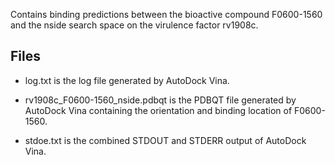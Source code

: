 Contains binding predictions between the bioactive compound F0600-1560 and the nside search space on the virulence factor rv1908c.

## Files

- log.txt is the log file generated by AutoDock Vina.

- rv1908c_F0600-1560_nside.pdbqt is the PDBQT file generated by AutoDock Vina containing the orientation and binding location of F0600-1560.

- stdoe.txt is the combined STDOUT and STDERR output of AutoDock Vina.

